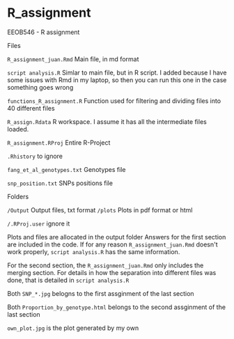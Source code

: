 # R_assignment
EEOB546 - R assignment 

Files


`R_assignment_juan.Rmd` Main file, in md format


`script analysis.R`     Simlar to main file, but in R script. I added because I have some issues with Rmd in my laptop, 
                                   so then you can run this one in the case something goes wrong 



`functions_R_assignment.R` Function used for filtering and dividing files into 40 different files



`R_assign.Rdata` R workspace. I assume it has all the intermediate files loaded.



`R_assignment.RProj` Entire R-Project


`.Rhistory` to ignore


`fang_et_al_genotypes.txt` Genotypes file


`snp_position.txt` SNPs positions file

Folders


`/Output` Output files, txt format
`/plots` Plots in pdf format or html 

`/.RProj.user` ignore it

Plots and files are allocated in the output folder
Answers for the first section are included in the code. If for any reason `R_assignment_juan.Rmd` doesn't work properly, `script analysis.R` 
has the same information.

For the second section, the `R_assignment_juan.Rmd` only includes the merging section. For details in how
the separation into different files was done, that is detailed in `script analysis.R`

Both `SNP_*.jpg` belogns to the first assginment of the last section


Both `Proportion_by_genotype.html` belongs to the second assginment of the last section


`own_plot.jpg` is the plot generated by my own
